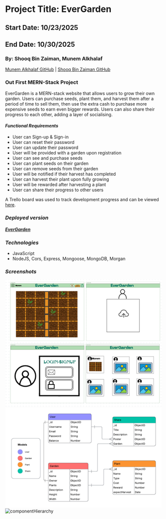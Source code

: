 # Project Title:  EverGarden
## Start Date: 10/23/2025
## End Date: 10/30/2025
### By: Shooq Bin Zaiman, Munem Alkhalaf

[Munem Alkhalaf GitHub](https://github.com/AndomiXD) |
[Shooq Bin Zaiman GitHub](https://github.com/shooqbinzaiman)

### Out First MERN-Stack Project

EverGarden is a MERN-stack website that allows users to grow their own garden. Users can purchase seeds, plant them, and harvest them after a period of time to sell them, then use the extra cash to purchase more expensive seeds to earn even bigger rewards. Users can also share their progress to each other, adding a layer of socialising.

#### ***Functional Requirements***
* User can Sign-up & Sign-in
* User can reset their password
* User can update their password
* User will be provided with a garden upon registration
* User can see and purchase seeds
* User can plant seeds on their garden
* User can remove seeds from their garden
* User will be notified if their harvest has completed
* User can harvest their plant upon fully growing
* User will be rewarded after harvesting a plant
* User can share their progress to other users

A Trello board was used to track development progress and can be viewed [here](https://trello.com/b/tQZMG1jD/evergarden).

### ***Deployed version***
##### [EverGarden]()

### ***Technologies***
* JavaScript
* NodeJS, Cors, Express, Mongoose, MongoDB, Morgan

### ***Screenshots***
![WireFrame](./public/images/wireframe.png)
![ERD](./public/images/ERD.png)
![componentHierarchy](./public/images/.png)

